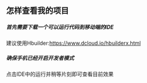 ## 怎样查看我的项目
##### 首先需要下载一个可以运行代码到移动端的IDE
建议使用Hbuilder:https://www.dcloud.io/hbuilderx.html

##### 确保手机已经开启开发者模式
点击IDE中的运行并稍等片刻即可查看目前效果